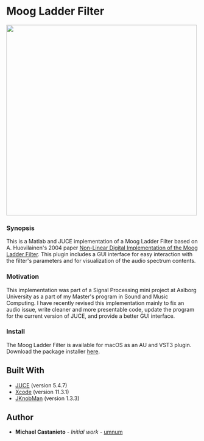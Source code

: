 # Moog Ladder Filter

<a href="https://drive.google.com/file/d/16F_a_m2T32haqDgcwwjGefTxDjV848CL/view?usp=sharing">
  <img src="https://i.imgur.com/ih82iuv.png" width="500" href="https://drive.google.com/file/d/16F_a_m2T32haqDgcwwjGefTxDjV848CL/view?usp=sharing">
</a>

### Synopsis
This is a Matlab and JUCE implementation of a Moog Ladder Filter based on A. Huovilainen's 2004 paper [Non-Linear Digital Implementation of the Moog Ladder Filter](https://pdfs.semanticscholar.org/c490/4c04a7be1d675e360409178da71a1253f6d8.pdf).
This plugin includes a GUI interface for easy interaction with the filter's parameters and for visualization of the audio spectrum contents.

### Motivation
This implementation was part of a Signal Processing mini project at Aalborg University as a part of my Master's program in Sound and Music Computing.
I have recently revised this implementation mainly to fix an audio issue, write cleaner and more presentable code, update the program for the current version of JUCE, and provide a better GUI interface.

### Install
The Moog Ladder Filter is available for macOS as an AU and VST3 plugin. Download the package installer <a href="https://github.com/umnum/dspmini/raw/master/Moog/Install/Moog%20Ladder%20Filter.pkg" download>here</a>.

## Built With

* [JUCE](https://juce.com) (version 5.4.7)
* [Xcode](https://developer.apple.com/xcode/) (version 11.3.1)
* [JKnobMan](https://www.g200kg.com/jp/software/knobman.html) (version 1.3.3)

## Author

* **Michael Castanieto** - *Initial work* - [umnum](https://github.com/umnum)
